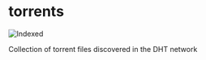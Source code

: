torrents 
========
![Indexed](https://img.shields.io/badge/indexed-140063-blue)

Collection of torrent files discovered in the DHT network
